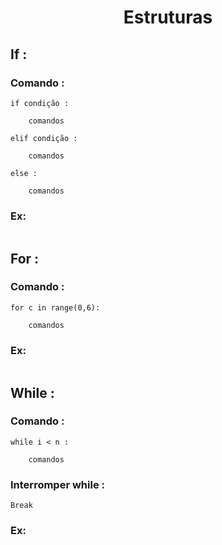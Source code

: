<h1 align=center>Estruturas</h1>

## If :

### Comando :
```
if condição :

    comandos

elif condição :

    comandos

else :

    comandos
```
### **Ex**:
```
```
## For :

### Comando :
```
for c in range(0,6):

    comandos
```
### **Ex**:
```
```
## While :

### Comando :
```
while i < n :

    comandos
```
### Interromper while :
```
Break
```

### **Ex**:
```
```